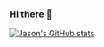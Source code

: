 ### Hi there 👋

[![Jason's GitHub stats](https://github-readme-stats.vercel.app/api?username=jason0kenyon&count_private=true&show_icons=true)](https://github.com/anuraghazra/github-readme-stats)


